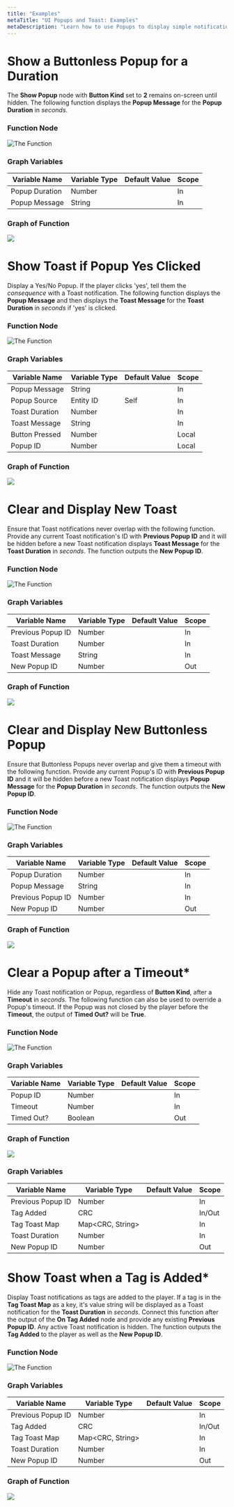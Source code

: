 ```yaml
---
title: "Examples"
metaTitle: "UI Popups and Toast: Examples"
metaDescription: "Learn how to use Popups to display simple notifications in the center of the screen with optional, OK or Yes/No buttons. Use Toast to display notifications at the bottom of the screen."
---
```


# Show a Buttonless Popup for a Duration

The **Show Popup** node with **Button Kind** set to **2** remains on-screen until hidden. The following function displays the **Popup Message** for the **Popup Duration** in *seconds*.

### Function Node

![The Function](../images/01/ex-01.png "The Function")

### Graph Variables

|Variable Name|Variable Type|Default Value|Scope|
|-------------|-------------|-------------|-----|
|Popup Duration|Number||In|
|Popup Message|String||In|

### Graph of Function

<a href="../images/01/ex-02.png" target="_blank">
  <img align="center" src="../images/01/ex-02.png"/>
</a>

# Show Toast if Popup Yes Clicked

Display a Yes/No Popup. If the player clicks 'yes', tell them the *consequence* with a Toast notification. The following function displays the **Popup Message** and then displays the **Toast Message** for the **Toast Duration** in *seconds* if 'yes' is clicked.

### Function Node

![The Function](../images/01/ex-03.png "The Function")

### Graph Variables

|Variable Name|Variable Type|Default Value|Scope|
|-------------|-------------|-------------|-----|
|Popup Message|String||In|
|Popup Source|Entity ID|Self|In|
|Toast Duration|Number||In|
|Toast Message|String||In|
|Button Pressed|Number||Local|
|Popup ID|Number||Local|

### Graph of Function

<a href="../images/01/ex-04.png" target="_blank">
  <img align="center" src="../images/01/ex-04.png"/>
</a>

# Clear and Display New Toast

Ensure that Toast notifications never overlap with the following function. Provide any current Toast notification's ID with **Previous Popup ID** and it will be hidden before a new Toast notification displays **Toast Message** for the **Toast Duration** in *seconds*. The function outputs the **New Popup ID**.

### Function Node

![The Function](../images/01/ex-05.png "The Function")

### Graph Variables

|Variable Name|Variable Type|Default Value|Scope|
|-------------|-------------|-------------|-----|
|Previous Popup ID|Number||In|
|Toast Duration|Number||In|
|Toast Message|String||In|
|New Popup ID|Number||Out|

### Graph of Function

<a href="../images/01/ex-06.png" target="_blank">
  <img align="center" src="../images/01/ex-06.png"/>
</a>

# Clear and Display New Buttonless Popup

Ensure that Buttonless Popups never overlap and give them a timeout with the following function. Provide any current Popup's ID with **Previous Popup ID** and it will be hidden before a new Toast notification displays **Popup Message** for the **Popup Duration** in *seconds*. The function outputs the **New Popup ID**.

### Function Node

![The Function](../images/01/ex-07.png "The Function")

### Graph Variables

|Variable Name|Variable Type|Default Value|Scope|
|-------------|-------------|-------------|-----|
|Popup Duration|Number||In|
|Popup Message|String||In|
|Previous Popup ID|Number||In|
|New Popup ID|Number||Out|

### Graph of Function

<a href="../images/01/ex-08.png" target="_blank">
  <img align="center" src="../images/01/ex-08.png"/>
</a>

# Clear a Popup after a Timeout*

Hide any Toast notification or Popup, regardless of **Button Kind**, after a **Timeout** in *seconds*. The following function can also be used to override a Popup's timeout. If the Popup was not closed by the player before the **Timeout**, the output of **Timed Out?** will be **True**.

### Function Node

![The Function](../images/01/ex-09.png "The Function")

### Graph Variables

|Variable Name|Variable Type|Default Value|Scope|
|-------------|-------------|-------------|-----|
|Popup ID|Number||In|
|Timeout|Number||In|
|Timed Out?|Boolean||Out|

### Graph of Function

<a href="../images/01/ex-10.png" target="_blank">
  <img align="center" src="../images/01/ex-10.png"/>
</a>

### Graph Variables

|Variable Name|Variable Type|Default Value|Scope|
|-------------|-------------|-------------|-----|
|Previous Popup ID|Number||In|
|Tag Added|CRC||In/Out|
|Tag Toast Map|Map<CRC, String>||In|
|Toast Duration|Number||In|
|New Popup ID|Number||Out|

# Show Toast when a Tag is Added*

Display Toast notifications as tags are added to the player. If a tag is in the **Tag Toast Map** as a key, it's value string will be displayed as a Toast notification for the **Toast Duration** in *seconds*. Connect this function after the output of the **On Tag Added** node and provide any existing **Previous Popup ID**. Any active Toast notification is hidden. The function outputs the **Tag Added** to the player as well as the **New Popup ID**.

### Function Node

![The Function](../images/01/ex-11.png "The Function")

### Graph Variables

|Variable Name|Variable Type|Default Value|Scope|
|-------------|-------------|-------------|-----|
|Previous Popup ID|Number||In|
|Tag Added|CRC||In/Out|
|Tag Toast Map|Map<CRC, String>||In|
|Toast Duration|Number||In|
|New Popup ID|Number||Out|

### Graph of Function

<a href="../images/01/ex-12.png" target="_blank">
  <img align="center" src="../images/01/ex-12.png"/>
</a>
